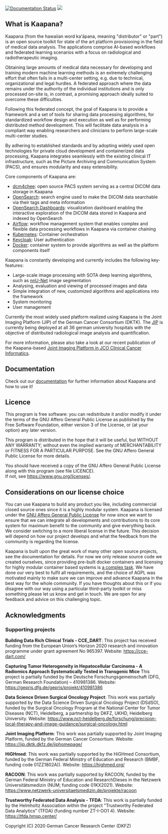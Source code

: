 [![Documentation Status](https://readthedocs.org/projects/kaapana/badge/?version=latest)](https://kaapana.readthedocs.io/en/latest/?badge=latest)
<a href="https://join.slack.com/t/kaapana/shared_invite/zt-hilvek0w-ucabihas~jn9PDAM0O3gVQ/"><img src="https://img.shields.io/badge/chat-slack-blueviolet" /></a>

## What is Kaapana?

Kaapana (from the hawaiian word kaʻāpana, meaning "distributor" or "part") is an open source toolkit for state of the art platform provisioning in the field of medical data analysis. The applications comprise  AI-based workflows and federated learning scenarios with a focus on radiological and radiotherapeutic imaging. 

Obtaining large amounts of medical data necessary for developing and training modern machine learning methods is an extremely challenging effort that often fails in a multi-center setting, e.g. due to technical, organizational and legal hurdles. A federated approach where the data remains under the authority of  the individual institutions and is only processed on-site is, in contrast, a promising approach ideally suited to overcome these difficulties.

Following this federated concept, the goal of Kaapana is to provide a framework and a set of tools for sharing data processing algorithms, for standardized workflow design and execution as well as for performing distributed method development. This will facilitate  data analysis in a compliant way enabling researchers and clinicians to perform large-scale multi-center studies.

By adhering to established standards and by adopting widely used open technologies for private cloud development and containerized data processing, Kaapana integrates seamlessly with the existing clinical IT infrastructure, such as the Picture Archiving and Communication System (PACS), and ensures modularity and easy extensibility.

Core components of Kaapana are:
* [dcm4chee](https://www.dcm4che.org/): open source PACS system serving as a central DICOM data storage in Kaapana
* [OpenSearch](https://opensearch.org/): search engine used to make the DICOM data searchable via their tags and meta information
* [OpenSearch Dashboards](https://opensearch.org/docs/latest/dashboards/index/): visualization dashboard enabling the interactive exploration of the DICOM data stored in Kaapana and indexed by OpenSearch
* [Airflow](https://airflow.apache.org/): workflow management system that enables complex and flexible data processing workflows in Kaapana via container chaining
* [Kubernetes](https://kubernetes.io/): Container orchestration
* [Keycloak](https://www.keycloak.org/): User authentication
* [Docker](https://www.docker.com/): container system to provide algorithms as well as the platform components itself

Kaapana is constantly developing and currently includes the following key-features:
* Large-scale image processing with SOTA deep learning algorithms, such as [nnU-Net](https://github.com/MIC-DKFZ/nnunet) image segmentation
* Analysing, evaluation and viewing of processed images and data
* Simple integration of new, customized algorithms and applications into the framework
* System monitoring
* User management

Currently the most widely used platform realized using Kaapana is the Joint Imaging Platform (JIP) of the German Cancer Consortium (DKTK). The [JIP](https://jip.dktk.dkfz.de/jiphomepage/) is currently being deployed at all 36 german university hospitals with the objective of distributed radiological image analysis and quantification.

For more information, please also take a look at our recent publication of the Kaapana-based [Joint Imaging Platform in JCO Clinical Cancer Informatics](https://ascopubs.org/doi/full/10.1200/CCI.20.00045).

## Documentation

Check out our [documentation](https://kaapana.readthedocs.io/en/latest/) for further information about Kaapana and how to use it!

## Licence

This program is free software: you can redistribute it and/or modify
it under the terms of the GNU Affero General Public License as published
by the Free Software Foundation, either version 3 of the License, or
(at your option) any later version.

This program is distributed in the hope that it will be useful,
but WITHOUT ANY WARRANTY; without even the implied warranty of
MERCHANTABILITY or FITNESS FOR A PARTICULAR PURPOSE.  See the
GNU Affero General Public License for more details.

You should have received a copy of the GNU Affero General Public License
along with this program (see file LICENCE).  
If not, see <https://www.gnu.org/licenses/>.

## Considerations on our license choice

You can use Kaapana to build any product you like, including commercial closed source ones since it is a highly modular system. Kaapana is licensed under the [GNU Affero General Public License](https://www.gnu.org/licenses/agpl-3.0.en.html) for now since we want to ensure that we can integrate all developments and contributions to its core system for maximum benefit to the community and give everything back. We consider switching to a more liberal license in the future. This decision will depend on how our project develops and what the feedback from the community is regarding the license. 

Kaapana is built upon the great work of many other open source projects, see the documentation for details. For now we only release source code we created ourselves, since providing pre-built docker containers and licensing for highly modular container based systems is [a complex task](https://www.linuxfoundation.org/blog/2020/04/docker-containers-what-are-the-open-source-licensing-considerations/). We have done our very best to fulfil all requirements, and the choice of AGPL was motivated mainly to make sure we can improve and advance Kaapana in the best way for the whole community. If you have thoughts about this or if you disagree with our way using a particular third-party toolkit or miss something please let us know and get in touch. We are open for any feedback and advice on this challenging topic.

## Acknowledgments

### Supporting projects

**Building Data Rich Clinical Trials - CCE_DART**: This project has received funding from the European Union’s Horizon 2020 research and innovation programme under grant agreement No 965397. Website: <https://cce-dart.com/>

**Capturing Tumor Heterogeneity in Hepatocellular Carcinoma - A Radiomics Approach Systematically Tested in Transgenic Mice** This project is partially funded by the Deutsche Forschungsgemeinschaft (DFG, German Research Foundation) – 410981386. Website: <https://gepris.dfg.de/gepris/projekt/410981386>

**Data Science Driven Surgical Oncology Project**: This work was partially supported by the Data Science Driven Surgical Oncology Project (DSdSO), funded by the Surgical Oncology Program at the National Center for Tumor Diseases (NCT), Heidelberg, a partnership by DKFZ, UKHD, Heidelberg University. Website: <https://www.nct-heidelberg.de/forschung/precision-local-therapy-and-image-guidance/surgical-oncology.html>

**Joint Imaging Platform**: This work was partially supported by Joint Imaging Platform, funded by the German Cancer Consortium. Website: <https://jip.dktk.dkfz.de/jiphomepage/>

**HiGHmed**: This work was partially supported by the HiGHmed Consortium, funded by the German Federal Ministry of Education and Research (BMBF, funding code 01ZZ1802A)). Website: <https://highmed.org/>

**RACOON**: This work was partially supported by RACOON, funded by the German Federal Ministry of Education and ResearchDieses in the Netzwerk Universitätsmedizin (NUM; funding code 01KX2021). Website: <https://www.netzwerk-universitaetsmedizin.de/projekte/racoon>

**Trustworthy Federated Data Analysis - TFDA**: This work is partially funded by the Helmholtz Association within the project "Trustworthy Federated Data Analytics” (TFDA) (funding number
ZT-I-OO1 4). Website: <https://tfda.hmsp.center/>

Copyright (C) 2020  German Cancer Research Center (DKFZ)
